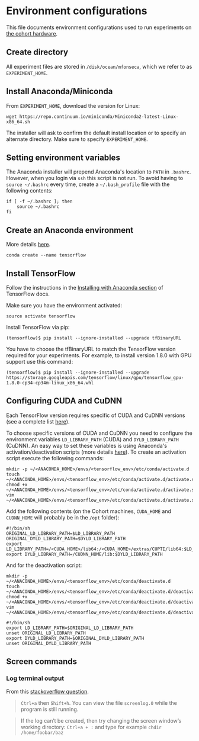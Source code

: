 # Environment configurations

This file documents environment configurations used to run experiments on [the cohort hardware](http://kinloch.inf.ed.ac.uk/cohort/wiki/index.php/Hardware_and_Experiments).

## Create directory
All experiment files are stored in `/disk/ocean/mfonseca`, which we refer to as `EXPERIMENT_HOME`.

## Install Anaconda/Miniconda
From `EXPERIMENT_HOME`, download the version for Linux:
```
wget https://repo.continuum.io/miniconda/Miniconda2-latest-Linux-x86_64.sh
```

The installer will ask to confirm the default install location or to specify an alternate directory. Make sure to specify `EXPERIMENT_HOME`.

## Setting environment variables
The Anaconda installer will prepend Anaconda's location to `PATH` in `.bashrc`. However, when you login via `ssh` this script is not run. To avoid having to `source ~/.bashrc` every time, create a `~/.bash_profile` file with the following contents:

```
if [ -f ~/.bashrc ]; then
    source ~/.bashrc
fi
```

## Create an Anaconda environment
More details [here](https://conda.io/docs/user-guide/tasks/manage-environments.html#creating-an-environment-with-commands).
```
conda create --name tensorflow
```

## Install TensorFlow

Follow the instructions in the [Installing with Anaconda section](https://www.tensorflow.org/install/install_linux#InstallingAnaconda) of TensorFlow docs.

Make sure you have the environment activated:
```
source activate tensorflow
```

Install TensorFlow via pip:
```
(tensorflow)$ pip install --ignore-installed --upgrade tfBinaryURL
```

You have to choose the tfBinaryURL to match the TensorFlow version required for your experiments. For example, to install version 1.8.0 with GPU support use this command:
```
(tensorflow)$ pip install --ignore-installed --upgrade https://storage.googleapis.com/tensorflow/linux/gpu/tensorflow_gpu-1.8.0-cp34-cp34m-linux_x86_64.whl
```

## Configuring CUDA and CuDNN
Each TensorFlow version requires specific of CUDA and CuDNN versions (see a complete list [here](https://www.tensorflow.org/install/install_sources)).

To choose specific versions of CUDA and CuDNN you need to configure the environment variables `LD_LIBRARY_PATH` (CUDA) and `DYLD_LIBRARY_PATH` (CuDNN). An easy way to set these variables is using Anaconda's activation/deactivation scripts (more details [here](https://blog.kovalevskyi.com/multiple-version-of-cuda-libraries-on-the-same-machine-b9502d50ae77)). To create an activation script execute the following commands:
```
mkdir -p ~/<ANACONDA_HOME>/envs/<tensorflow_env>/etc/conda/activate.d
touch ~/<ANACONDA_HOME>/envs/<tensorflow_env>/etc/conda/activate.d/activate.sh
chmod +x ~/<ANACONDA_HOME>/envs/<tensorflow_env>/etc/conda/activate.d/activate.sh
vim ~/<ANACONDA_HOME>/envs/<tensorflow_env>/etc/conda/activate.d/activate.sh
```

Add the following contents (on the Cohort machines, `CUDA_HOME` and `CUDNN_HOME` will probably be in the `/opt` folder):
```
#!/bin/sh
ORIGINAL_LD_LIBRARY_PATH=$LD_LIBRARY_PATH
ORIGINAL_DYLD_LIBRARY_PATH=$DYLD_LIBRARY_PATH
export LD_LIBRARY_PATH=/<CUDA_HOME>/lib64:/<CUDA_HOME>/extras/CUPTI/lib64:$LD_LIBRARY_PATH
export DYLD_LIBRARY_PATH=/CUDNN_HOME/lib:$DYLD_LIBRARY_PATH
```

And for the deactivation script:
```
mkdir -p ~/<ANACONDA_HOME>/envs/<tensorflow_env>/etc/conda/deactivate.d
touch ~/<ANACONDA_HOME>/envs/<tensorflow_env>/etc/conda/deactivate.d/deactivate.sh
chmod +x ~/<ANACONDA_HOME>/envs/<tensorflow_env>/etc/conda/deactivate.d/deactivate.sh
vim ~/<ANACONDA_HOME>/envs/<tensorflow_env>/etc/conda/deactivate.d/deactivate.sh
```

```
#!/bin/sh
export LD_LIBRARY_PATH=$ORIGINAL_LD_LIBRARY_PATH
unset ORIGINAL_LD_LIBRARY_PATH
export DYLD_LIBRARY_PATH=$ORIGINAL_DYLD_LIBRARY_PATH
unset ORIGINAL_DYLD_LIBRARY_PATH
```

## Screen commands
### Log terminal output
From this [stackoverflow question](https://stackoverflow.com/questions/14208001/save-screen-program-output-to-a-file).

> `Ctrl+a` then `Shift+h`. You can view the file `screenlog.0` while the program is still running.

> If the log can’t be created, then try changing the screen window’s working directory: `Ctrl+a + :` and type for example `chdir /home/foobar/baz`
